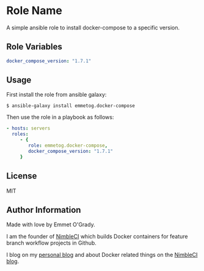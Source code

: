 Role Name
=========

A simple ansible role to install docker-compose to a specific version.

Role Variables
--------------

```yml
docker_compose_version: "1.7.1"
```

Usage
-----

First install the role from ansible galaxy:
```
$ ansible-galaxy install emmetog.docker-compose
```

Then use the role in a playbook as follows:
```yml
- hosts: servers
  roles:
     - {
        role: emmetog.docker-compose,
        docker_compose_version: "1.7.1"
     }
```

License
-------

MIT

Author Information
------------------

Made with love by Emmet O'Grady.

I am the founder of [NimbleCI](https://nimbleci.com) which builds Docker containers for feature branch workflow projects in Github.

I blog on my [personal blog](http://blog.emmetogrady.com) and about Docker related things on the [NimbleCI blog](http://blog.nimbleci.com).
